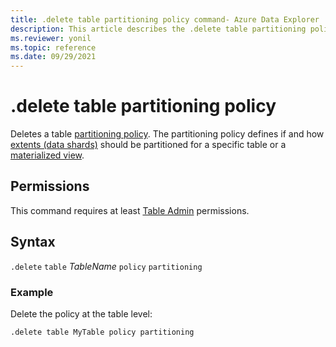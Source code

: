 ```yaml
---
title: .delete table partitioning policy command- Azure Data Explorer
description: This article describes the .delete table partitioning policy command in Azure Data Explorer.
ms.reviewer: yonil
ms.topic: reference
ms.date: 09/29/2021
---
```

# .delete table partitioning policy

Deletes a table [partitioning policy](partitioningpolicy.md). The partitioning policy defines if and how [extents (data shards)](../management/extents-overview.md) should be partitioned for a specific table or a [materialized view](materialized-views/materialized-view-overview.md).

## Permissions

This command requires at least [Table Admin](access-control/role-based-access-control.md) permissions.

## Syntax

`.delete` `table` *TableName* `policy` `partitioning` 

### Example

Delete the policy at the table level:

```kusto
.delete table MyTable policy partitioning 
```
